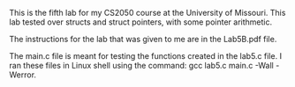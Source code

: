 This is the fifth lab for my CS2050 course at the University of Missouri.
This lab tested over structs and struct pointers, with some pointer arithmetic.

The instructions for the lab that was given to me are in the Lab5B.pdf file.

The main.c file is meant for testing the functions created in the lab5.c file.
I ran these files in Linux shell using the command: gcc lab5.c main.c -Wall -Werror.
